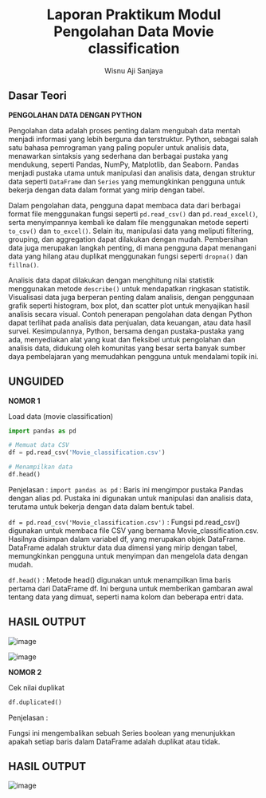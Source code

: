 # <h1 align="center">Laporan Praktikum Modul Pengolahan Data Movie classification</h1>
<p align="center">Wisnu Aji Sanjaya</p>

## Dasar Teori

**PENGOLAHAN DATA DENGAN PYTHON**

Pengolahan data adalah proses penting dalam mengubah data mentah menjadi informasi yang lebih berguna dan terstruktur. Python, sebagai salah satu bahasa pemrograman yang paling populer untuk analisis data, menawarkan sintaksis yang sederhana dan berbagai pustaka yang mendukung, seperti Pandas, NumPy, Matplotlib, dan Seaborn. Pandas menjadi pustaka utama untuk manipulasi dan analisis data, dengan struktur data seperti `DataFrame` dan `Series` yang memungkinkan pengguna untuk bekerja dengan data dalam format yang mirip dengan tabel. 

Dalam pengolahan data, pengguna dapat membaca data dari berbagai format file menggunakan fungsi seperti `pd.read_csv()` dan `pd.read_excel()`, serta menyimpannya kembali ke dalam file menggunakan metode seperti `to_csv()` dan `to_excel()`. Selain itu, manipulasi data yang meliputi filtering, grouping, dan aggregation dapat dilakukan dengan mudah. Pembersihan data juga merupakan langkah penting, di mana pengguna dapat menangani data yang hilang atau duplikat menggunakan fungsi seperti `dropna()` dan `fillna()`. 

Analisis data dapat dilakukan dengan menghitung nilai statistik menggunakan metode `describe()` untuk mendapatkan ringkasan statistik. Visualisasi data juga berperan penting dalam analisis, dengan penggunaan grafik seperti histogram, box plot, dan scatter plot untuk menyajikan hasil analisis secara visual. Contoh penerapan pengolahan data dengan Python dapat terlihat pada analisis data penjualan, data keuangan, atau data hasil survei. Kesimpulannya, Python, bersama dengan pustaka-pustaka yang ada, menyediakan alat yang kuat dan fleksibel untuk pengolahan dan analisis data, didukung oleh komunitas yang besar serta banyak sumber daya pembelajaran yang memudahkan pengguna untuk mendalami topik ini.

## UNGUIDED

**NOMOR 1**

Load data (movie classification)
```Python
import pandas as pd

# Memuat data CSV
df = pd.read_csv('Movie_classification.csv')

# Menampilkan data
df.head()
```
Penjelasan : 
`import pandas as pd` : Baris ini mengimpor pustaka Pandas dengan alias pd. Pustaka ini digunakan untuk manipulasi dan analisis data, terutama untuk bekerja dengan data dalam bentuk tabel.

`df = pd.read_csv('Movie_classification.csv')` : Fungsi pd.read_csv() digunakan untuk membaca file CSV yang bernama Movie_classification.csv. Hasilnya disimpan dalam variabel df, yang merupakan objek DataFrame. DataFrame adalah struktur data dua dimensi yang mirip dengan tabel, memungkinkan pengguna untuk menyimpan dan mengelola data dengan mudah.

`df.head()` : Metode head() digunakan untuk menampilkan lima baris pertama dari DataFrame df. Ini berguna untuk memberikan gambaran awal tentang data yang dimuat, seperti nama kolom dan beberapa entri data.

## HASIL OUTPUT
![image](https://github.com/user-attachments/assets/63180720-13fa-4525-9685-3890989fbbbf)

![image](https://github.com/user-attachments/assets/04a7cfdc-d3db-49a7-94cd-abbaf729dffa)

**NOMOR 2**

Cek nilai duplikat
```Python
df.duplicated()
```
Penjelasan :

Fungsi ini mengembalikan sebuah Series boolean yang menunjukkan apakah setiap baris dalam DataFrame adalah duplikat atau tidak.

## HASIL OUTPUT 

![image](https://github.com/user-attachments/assets/2daea239-23d3-46ea-a03e-9fcb3271bc95)


